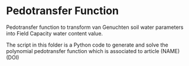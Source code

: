 # Pedotransfer Function

Pedotransfer function to transform van Genuchten soil water parameters into Field Capacity water content value.


The script in this folder is a Python code to generate and solve the polynomial pedotransfer function which is associated to article (NAME) (DOI)

